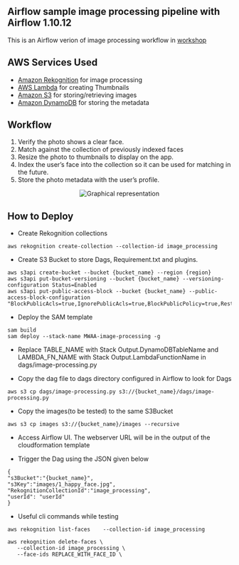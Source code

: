## Airflow sample image processing pipeline with Airflow 1.10.12

This is an Airflow verion of image processing workflow in [workshop](https://image-processing.serverlessworkshops.io/)

## AWS Services Used

- [Amazon Rekognition](https://aws.amazon.com/rekognition/) for image processing
- [AWS Lambda](https://aws.amazon.com/lambda/) for creating Thumbnails
- [Amazon S3](https://aws.amazon.com/s3/)  for storing/retrieving images
- [Amazon DynamoDB](https://aws.amazon.com/dynamodb/) for storing the metadata

## Workflow
1. Verify the photo shows a clear face.
2. Match against the collection of previously indexed faces
3. Resize the photo to thumbnails to display on the app.
4. Index the user’s face into the collection so it can be used for matching in the future.
5. Store the photo metadata with the user’s profile.

<p align="center">
  <img src="graphview.png" alt="Graphical representation"/>
</p>

## How to Deploy

- Create Rekognition collections
``` 
aws rekognition create-collection --collection-id image_processing
```
- Create S3 Bucket to store Dags, Requirement.txt and plugins. 
```
aws s3api create-bucket --bucket {bucket_name} --region {region}
aws s3api put-bucket-versioning --bucket {bucket_name} --versioning-configuration Status=Enabled
aws s3api put-public-access-block --bucket {bucket_name} --public-access-block-configuration "BlockPublicAcls=true,IgnorePublicAcls=true,BlockPublicPolicy=true,RestrictPublicBuckets=true"

```
- Deploy the SAM template
```
sam build
sam deploy --stack-name MWAA-image-processing -g

```
- Replace TABLE_NAME with Stack Output.DynamoDBTableName and LAMBDA_FN_NAME with Stack Output.LambdaFunctionName in dags/image-processing.py

- Copy the dag file to dags directory configured in Airflow to look for Dags
```
aws s3 cp dags/image-processing.py s3://{bucket_name}/dags/image-processing.py

```
- Copy the images(to be tested) to the same S3Bucket
```
aws s3 cp images s3://{bucket_name}/images --recursive

```

- Access Airflow UI. The webserver URL will be in the output of the cloudformation template

- Trigger the Dag using the JSON given below

```
{
"s3Bucket":"{bucket_name}",
"s3Key":"images/1_happy_face.jpg",
"RekognitionCollectionId":"image_processing",
"userId": "userId"
}
```

- Useful cli commands while testing
```
aws rekognition list-faces    --collection-id image_processing

aws rekognition delete-faces \
   --collection-id image_processing \
   --face-ids REPLACE_WITH_FACE_ID \
```

<!-- aws s3 cp requirement.txt s3://{bucket_name}/requirement.txt -->


